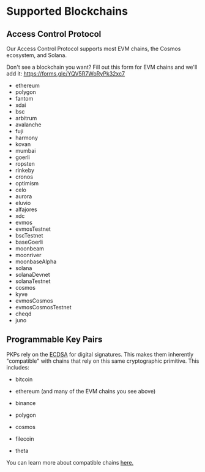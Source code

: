 # Supported Blockchains

## Access Control Protocol

 Our Access Control Protocol supports most EVM chains, the Cosmos ecosystem, and Solana.

Don't see a blockchain you want?  Fill out this form for EVM chains and we'll add it: https://forms.gle/YQV5R7WoRyPk32xc7

- ethereum
- polygon
- fantom
- xdai
- bsc
- arbitrum
- avalanche
- fuji
- harmony
- kovan
- mumbai
- goerli
- ropsten
- rinkeby
- cronos
- optimism
- celo
- aurora
- eluvio
- alfajores
- xdc
- evmos
- evmosTestnet
- bscTestnet
- baseGoerli
- moonbeam
- moonriver
- moonbaseAlpha
- solana
- solanaDevnet
- solanaTestnet
- cosmos
- kyve
- evmosCosmos
- evmosCosmosTestnet
- cheqd
- juno


## Programmable Key Pairs

 PKPs rely on the [ECDSA](https://blog.cloudflare.com/ecdsa-the-digital-signature-algorithm-of-a-better-internet/) for digital signatures. This makes them inherently "compatible" with chains that rely on this same cryptographic primitive. This includes:

- bitcoin

- ethereum (and many of the EVM chains you see above)

- binance

- polygon

- cosmos

- filecoin

- theta

You can learn more about compatible chains [here.](http://ethanfast.com/top-crypto.html)
 